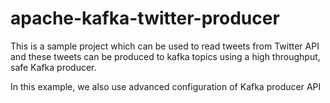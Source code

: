 # apache-kafka-twitter-producer
This is a sample project which can be used to read tweets from Twitter API and these tweets can be produced to kafka topics using a 
high throughput, safe Kafka producer.

In this example, we also use advanced configuration of Kafka producer API
